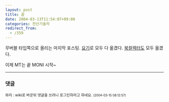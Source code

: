 ```yaml
---
layout: post
title: 끝
date: 2004-03-13T11:54:07+09:00
categories: 전산기술자
redirect_from:
  - /359
---
```


무버블 타입쪽으로 올리는 마지막 포스팅. <a href="http://jinto.pe.kr/wiki/블로그">요기</a>로 모두 다 옮겼다. <a href="http://jinto.pe.kr/wiki/북컬렉터">북컬렉터도</a> 모두 옮겼다.

이제 MT는 끝 MONI 시작~

* * *

### 댓글



<!--- cmt:710 --->
<!--- mail: --->
<!--- parent:0 --->

<small>와리 : wiki로 바꾼뒤 댓글을 쓰려니 로그인하라고 하네요. <small>(2004-03-15 08:12:57)</small></small>

